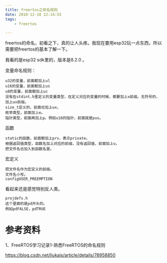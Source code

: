 ```yaml
---
title: freertos之命名规则
date: 2018-12-10 22:14:53
tags:
	- freertos

---
```




freertos的命名，初看之下，真的让人头疼。我现在要用esp32玩一点东西，所以需要把freertos的基本了解一下。

我看的是esp32 sdk里的，版本是8.2.0 。

变量命名规则：

```
u32的变量，前面都加上ul
u16的变量，前面都加上us
u8的变量，前面都加上uc
没有在stdint.h里定义的变量类型，在定义对应的变量的时候，都要加上x前缀。无符号的，加上ux前缀。
size_t定义的，前面也加上ux。
枚举类型，前面加上e。
指针类型，前面再加上p。例如u16的指针，前面就是pus。
```

函数

```
static的函数，前面都加上prv，表示private。
根据返回值类型，函数名加上对应的前缀，没有返回值，前面加上v。
把文件名也加入到函数名里。
```

宏定义

```
把文件名作为宏定义的前缀。
文件名小写。
configUSER_PREEMPTION
```

看起来还是感觉特别反人类。



```
projdefs.h
这个里面的是pd开头的。
例如pdFALSE，pdTRUE
```



# 参考资料

1、FreeRTOS学习记录1-熟悉FreeRTOS的命名规则

https://blog.csdn.net/liukais/article/details/78958850

